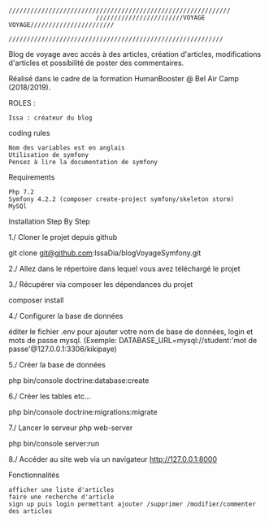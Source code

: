 
                            /////////////////////////////////////////////////////////////
                            ////////////////////////VOYAGE VOYAGE///////////////////////
                            ///////////////////////////////////////////////////////////

Blog de voyage avec accés à des articles, création d'articles, modifications d'articles et 
possibilité de poster des commentaires.

Réalisé dans le cadre de la formation HumanBooster @ Bel Air Camp (2018/2019).

ROLES :

    Issa : créateur du blog

coding rules

    Nom des variables est en anglais
    Utilisation de symfony
    Pensez à lire la documentation de symfony

Requirements

    Php 7.2
    Symfony 4.2.2 (composer create-project symfony/skeleton storm)
    MySQl

Installation Step By Step

1./ Cloner le projet depuis github

 git clone git@github.com:IssaDia/blogVoyageSymfony.git

2./ Allez dans le répertoire dans lequel vous avez téléchargé le projet


3./ Récupérer via composer les dépendances du projet

composer install

4./ Configurer la base de données 

éditer le fichier .env pour ajouter votre nom de base de données, login et mots de passe mysql. 
(Exemple: DATABASE_URL=mysql://student:'mot de passe'@127.0.0.1:3306/kikipaye)

5./ Créer la base de données

 php bin/console doctrine:database:create

6./ Créer les tables etc...

 php bin/console doctrine:migrations:migrate

7./ Lancer le serveur php web-server

php bin/console server:run

8./ Accéder au site web via un navigateur http://127.0.0.1:8000


Fonctionnalités

    afficher une liste d'articles
    faire une recherche d'article
    sign up puis login permettant ajouter /supprimer /modifier/commenter des articles
    
    

    



